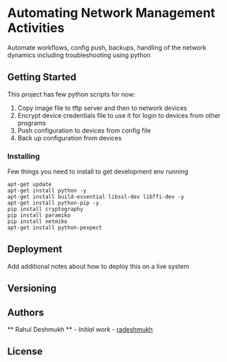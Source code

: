 # Automating Network Management Activities

Automate workflows, config push, backups, handling of the network dynamics including troubleshooting using python

## Getting Started

This project has few python scripts for now:
1. Copy image file to tftp server and then to network devices
2. Encrypt device credentials file to use it for login to devices from other programs
3. Push configuration to devices from config file
3. Back up configuration from devices

### Installing

Few things you need to install to get development env running

```
apt-get update 
apt-get install python -y
apt-get install build-essential libssl-dev libffi-dev -y
apt-get install python-pip -y
pip install cryptography
pip install paramiko
pip install netmiko
apt-get install python-pexpect
```

## Deployment

Add additional notes about how to deploy this on a live system

## Versioning



## Authors

** Rahul Deshmukh ** - *Initial work* - [radeshmukh](https://github.com/radeshmukh)

## License


